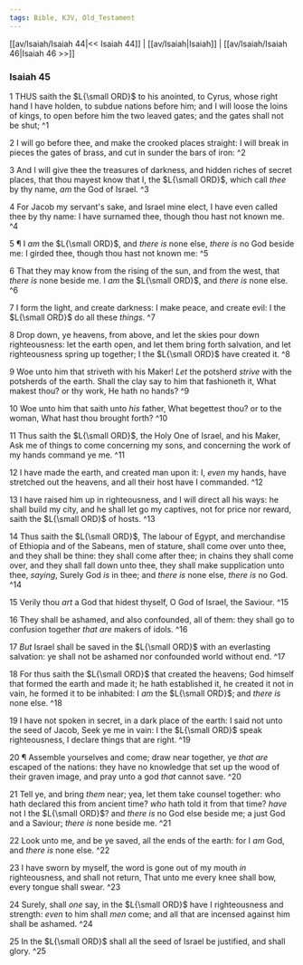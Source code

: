 ```yaml
---
tags: Bible, KJV, Old_Testament
---
```


[[av/Isaiah/Isaiah 44|<< Isaiah 44]] | [[av/Isaiah|Isaiah]] | [[av/Isaiah/Isaiah 46|Isaiah 46 >>]]

### Isaiah 45

1 THUS saith the $L{\small ORD}$ to his anointed, to Cyrus, whose right hand I have holden, to subdue nations before him; and I will loose the loins of kings, to open before him the two leaved gates; and the gates shall not be shut; ^1

2 I will go before thee, and make the crooked places straight: I will break in pieces the gates of brass, and cut in sunder the bars of iron: ^2

3 And I will give thee the treasures of darkness, and hidden riches of secret places, that thou mayest know that I, the $L{\small ORD}$, which call _thee_ by thy name, _am_ the God of Israel. ^3

4 For Jacob my servant's sake, and Israel mine elect, I have even called thee by thy name: I have surnamed thee, though thou hast not known me. ^4

5 ¶ I _am_ the $L{\small ORD}$, and _there_ _is_ none else, _there_ _is_ no God beside me: I girded thee, though thou hast not known me: ^5

6 That they may know from the rising of the sun, and from the west, that _there_ _is_ none beside me. I _am_ the $L{\small ORD}$, and _there_ _is_ none else. ^6

7 I form the light, and create darkness: I make peace, and create evil: I the $L{\small ORD}$ do all these _things_. ^7

8 Drop down, ye heavens, from above, and let the skies pour down righteousness: let the earth open, and let them bring forth salvation, and let righteousness spring up together; I the $L{\small ORD}$ have created it. ^8

9 Woe unto him that striveth with his Maker! _Let_ the potsherd _strive_ with the potsherds of the earth. Shall the clay say to him that fashioneth it, What makest thou? or thy work, He hath no hands? ^9

10 Woe unto him that saith unto _his_ father, What begettest thou? or to the woman, What hast thou brought forth? ^10

11 Thus saith the $L{\small ORD}$, the Holy One of Israel, and his Maker, Ask me of things to come concerning my sons, and concerning the work of my hands command ye me. ^11

12 I have made the earth, and created man upon it: I, _even_ my hands, have stretched out the heavens, and all their host have I commanded. ^12

13 I have raised him up in righteousness, and I will direct all his ways: he shall build my city, and he shall let go my captives, not for price nor reward, saith the $L{\small ORD}$ of hosts. ^13

14 Thus saith the $L{\small ORD}$, The labour of Egypt, and merchandise of Ethiopia and of the Sabeans, men of stature, shall come over unto thee, and they shall be thine: they shall come after thee; in chains they shall come over, and they shall fall down unto thee, they shall make supplication unto thee, _saying_, Surely God _is_ in thee; and _there_ _is_ none else, _there_ _is_ no God. ^14

15 Verily thou _art_ a God that hidest thyself, O God of Israel, the Saviour. ^15

16 They shall be ashamed, and also confounded, all of them: they shall go to confusion together _that_ _are_ makers of idols. ^16

17 _But_ Israel shall be saved in the $L{\small ORD}$ with an everlasting salvation: ye shall not be ashamed nor confounded world without end. ^17

18 For thus saith the $L{\small ORD}$ that created the heavens; God himself that formed the earth and made it; he hath established it, he created it not in vain, he formed it to be inhabited: I _am_ the $L{\small ORD}$; and _there_ _is_ none else. ^18

19 I have not spoken in secret, in a dark place of the earth: I said not unto the seed of Jacob, Seek ye me in vain: I the $L{\small ORD}$ speak righteousness, I declare things that are right. ^19

20 ¶ Assemble yourselves and come; draw near together, ye _that_ _are_ escaped of the nations: they have no knowledge that set up the wood of their graven image, and pray unto a god _that_ cannot save. ^20

21 Tell ye, and bring _them_ near; yea, let them take counsel together: who hath declared this from ancient time? _who_ hath told it from that time? _have_ not I the $L{\small ORD}$? and _there_ _is_ no God else beside me; a just God and a Saviour; _there_ _is_ none beside me. ^21

22 Look unto me, and be ye saved, all the ends of the earth: for I _am_ God, and _there_ _is_ none else. ^22

23 I have sworn by myself, the word is gone out of my mouth _in_ righteousness, and shall not return, That unto me every knee shall bow, every tongue shall swear. ^23

24 Surely, shall _one_ say, in the $L{\small ORD}$ have I righteousness and strength: _even_ to him shall _men_ come; and all that are incensed against him shall be ashamed. ^24

25 In the $L{\small ORD}$ shall all the seed of Israel be justified, and shall glory. ^25
